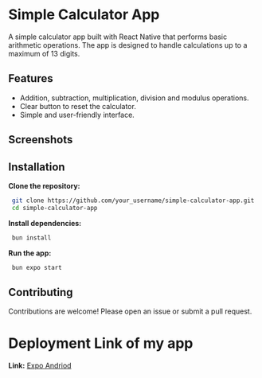 # Simple Calculator App

A simple calculator app built with React Native that performs basic arithmetic operations. The app is designed to handle calculations up to a maximum of 13 digits.

## Features

- Addition, subtraction, multiplication, division and modulus operations.
- Clear button to reset the calculator.
- Simple and user-friendly interface.

## Screenshots

## Installation

**Clone the repository:**

```bash
 git clone https://github.com/your_username/simple-calculator-app.git
 cd simple-calculator-app
```

**Install dependencies:**

```bash
 bun install
```

**Run the app:**

```bash
 bun expo start
```

## Contributing

Contributions are welcome! Please open an issue or submit a pull request.

# Deployment Link of my app

**Link:** [Expo Andriod](https://expo.dev/accounts/subx6789/projects/calculator-app/builds/7899f596-fe8d-455f-b541-e87f7d82781d)

